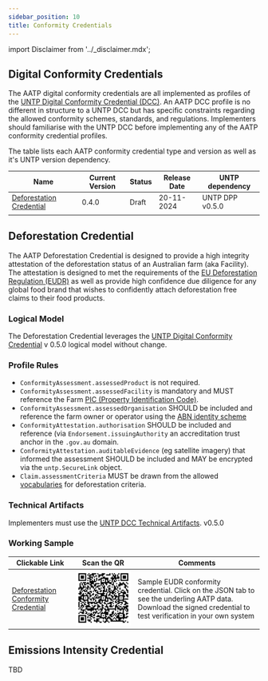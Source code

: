 ```yaml
---
sidebar_position: 10
title: Conformity Credentials
---
```


import Disclaimer from '../\_disclaimer.mdx';

## Digital Conformity Credentials

The AATP digital conformity credentials are all implemented as profiles of the [UNTP Digital Conformity Credential (DCC)](https://uncefact.github.io/spec-untp/docs/specification/ConformityCredential). An AATP DCC profile is no different in structure to a UNTP DCC but has specific constraints regarding the allowed conformity schemes, standards, and regulations. Implementers should familiarise with the UNTP DCC before implementing any of the AATP conformity credential profiles.

The table lists each AATP conformity credential type and version as well as it's UNTP version dependency.

| Name | Current Version |Status| Release Date | UNTP dependency |
| --- | ---- | ------ | --- | --- | 
| [Deforestation Credential](#deforestation-credential)|  0.4.0| Draft| 20-11-2024 |UNTP DPP v0.5.0|
| | | | | |

## Deforestation Credential

The AATP Deforestation Credential is designed to provide a high integrity attestation of the deforestation status of an Australian farm (aka Facility). The attestation is designed to met the requirements of the [EU Deforestation Regulation (EUDR)](https://environment.ec.europa.eu/topics/forests/deforestation/regulation-deforestation-free-products_en) as well as provide high confidence due diligence for any global food brand that wishes to confidently attach deforestation free claims to their food products.

### Logical Model

The Deforestation Credential leverages the [UNTP Digital Conformity Credential](https://uncefact.github.io/spec-untp/docs/specification/ConformityCredential) v 0.5.0 logical model without change.

### Profile Rules

* `ConformityAssessment.assessedProduct` is not required.
* `ConformityAssessment.assessedFacility` is mandatory and MUST reference the Farm [PIC (Property Identification Code)](Identifiers#property-identification-codes-pic).
* `ConformityAssessment.assessedOrganisation` SHOULD be included and reference the farm owner or operator using the [ABN identity scheme](Identifiers#australian-business-number-abn)
* `ConformityAttestation.authorisation` SHOULD be included and reference (via `Endorsement.issuingAuthority` an accreditation trust anchor in the `.gov.au` domain.
* `ConformityAttestation.auditableEvidence` (eg satellite imagery) that informed the assessment SHOULD be included and MAY be encrypted via the `untp.SecureLink` object.
* `Claim.assessmentCriteria` MUST be drawn from the allowed [vocabularies](vocabularies) for deforestation criteria.


### Technical Artifacts

Implementers must use the [UNTP DCC Technical Artifacts](https://test.uncefact.org/vocabulary/untp/dcc/0/about).  v0.5.0

### Working Sample

|Clickable Link|Scan the QR|Comments|
|--|--|--|
|[Deforestation Conformity Credential](https://idr.aatp.showthething.com/dpird/pic/QBIX0987/?linkType=dpird:certificationInfo)|![Deforestation Conformity Credential](aatp-deforestation-credential.png)|Sample EUDR conformity credential. Click on the JSON tab to see the underling AATP data. Download the signed credential to test verification in your own system|


## Emissions Intensity Credential

TBD